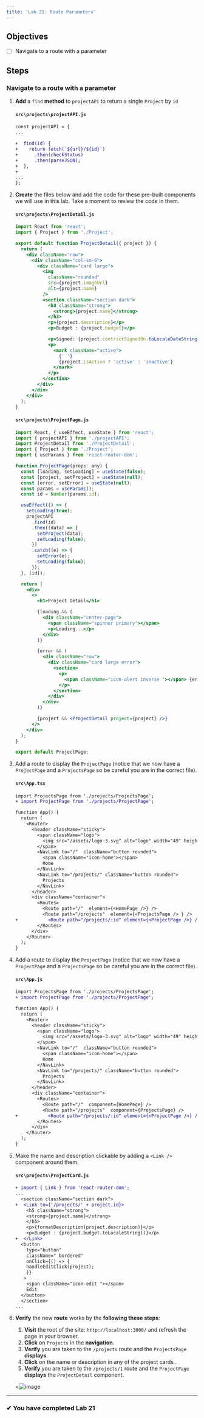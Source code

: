 ```yaml
---
title: 'Lab 21: Route Parameters'
---
```


## Objectives

- [ ] Navigate to a route with a parameter

## Steps

### Navigate to a route with a parameter

1. **Add** a `find` **method** to `projectAPI` to return a single `Project` by `id`

   #### `src\projects\projectAPI.js`

   ```diff
   const projectAPI = {
   ...

   +  find(id) {
   +    return fetch(`${url}/${id}`)
   +      .then(checkStatus)
   +      .then(parseJSON);
   +  },
   +
   ...
   };
   ```

2. **Create** the files below and add the code for these pre-built components we will use in this lab. Take a moment to review the code in them.

   #### `src\projects\ProjectDetail.js`

   ```jsx
   import React from 'react';
   import { Project } from './Project';

   export default function ProjectDetail({ project }) {
     return (
       <div className="row">
         <div className="col-sm-6">
           <div className="card large">
             <img
               className="rounded"
               src={project.imageUrl}
               alt={project.name}
             />
             <section className="section dark">
               <h3 className="strong">
                 <strong>{project.name}</strong>
               </h3>
               <p>{project.description}</p>
               <p>Budget : {project.budget}</p>

               <p>Signed: {project.contractSignedOn.toLocaleDateString()}</p>
               <p>
                 <mark className="active">
                   {' '}
                   {project.isActive ? 'active' : 'inactive'}
                 </mark>
               </p>
             </section>
           </div>
         </div>
       </div>
     );
   }
   ```

   #### `src\projects\ProjectPage.js`

   ```jsx
   import React, { useEffect, useState } from 'react';
   import { projectAPI } from './projectAPI';
   import ProjectDetail from './ProjectDetail';
   import { Project } from './Project';
   import { useParams } from 'react-router-dom';

   function ProjectPage(props: any) {
     const [loading, setLoading] = useState(false);
     const [project, setProject] = useState(null);
     const [error, setError] = useState(null);
     const params = useParams();
     const id = Number(params.id);

     useEffect(() => {
       setLoading(true);
       projectAPI
         .find(id)
         .then((data) => {
           setProject(data);
           setLoading(false);
         })
         .catch((e) => {
           setError(e);
           setLoading(false);
         });
     }, [id]);

     return (
       <div>
         <>
           <h1>Project Detail</h1>

           {loading && (
             <div className="center-page">
               <span className="spinner primary"></span>
               <p>Loading...</p>
             </div>
           )}

           {error && (
             <div className="row">
               <div className="card large error">
                 <section>
                   <p>
                     <span className="icon-alert inverse "></span> {error}
                   </p>
                 </section>
               </div>
             </div>
           )}

           {project && <ProjectDetail project={project} />}
         </>
       </div>
     );
   }

   export default ProjectPage;
   ```

3. Add a route to display the `ProjectPage` (notice that we now have a `ProjectPage` and a `ProjectsPage` so be careful you are in the correct file).

   #### `src\App.tsx`

   ```diff
   import ProjectsPage from './projects/ProjectsPage';
   + import ProjectPage from './projects/ProjectPage';

   function App() {
     return (
       <Router>
         <header className="sticky">
           <span className="logo">
             <img src="/assets/logo-3.svg" alt="logo" width="49" height="99" />
           </span>
           <NavLink to="/"  className="button rounded">
             <span className="icon-home"></span>
             Home
           </NavLink>
           <NavLink to="/projects/" className="button rounded">
             Projects
           </NavLink>
         </header>
         <div className="container">
           <Routes>
             <Route path="/"  element={<HomePage />} />
             <Route path="/projects"  element={<ProjectsPage /> } />
   +           <Route path="/projects/:id" element={<ProjectPage />} />
           </Routes>
         </div>
       </Router>
     );
   }
   ```

4. Add a route to display the `ProjectPage` (notice that we now have a `ProjectPage` and a `ProjectsPage` so be careful you are in the correct file).

   #### `src\App.js`

   ```diff
   import ProjectsPage from './projects/ProjectsPage';
   + import ProjectPage from './projects/ProjectPage';

   function App() {
     return (
       <Router>
         <header className="sticky">
           <span className="logo">
             <img src="/assets/logo-3.svg" alt="logo" width="49" height="99" />
           </span>
           <NavLink to="/"  className="button rounded">
             <span className="icon-home"></span>
             Home
           </NavLink>
           <NavLink to="/projects/" className="button rounded">
             Projects
           </NavLink>
         </header>
         <div className="container">
           <Routes>
             <Route path="/"  component={HomePage} />
             <Route path="/projects"  component={ProjectsPage} />
   +           <Route path="/projects/:id" element={<ProjectPage />} />
           </Routes>
         </div>
       </Router>
     );
   }
   ```

5. Make the name and description clickable by adding a `<Link />` component around them.

   #### `src\projects\ProjectCard.js`

   ```diff
   + import { Link } from 'react-router-dom';
   ...
     <section className="section dark">
   +  <Link to={'/projects/' + project.id}>
       <h5 className="strong">
       <strong>{project.name}</strong>
       </h5>
       <p>{formatDescription(project.description)}</p>
       <p>Budget : {project.budget.toLocaleString()}</p>
   +  </Link>
     <button
       type="button"
       className=" bordered"
       onClick={() => {
       handleEditClick(project);
       }}
      >
       <span className="icon-edit "></span>
       Edit
     </button>
     </section>
   ...
   ```

6. **Verify** the new **route** works by the **following these steps**:

   1. **Visit** the root of the site: `http://localhost:3000/` and refresh the page in your browser.
   2. **Click** on `Projects` in the **navigation**.
   3. **Verify** you are taken to the `/projects` route and the `ProjectsPage` **displays**.
   4. **Click** on the name or description in any of the project cards .
   5. **Verify** you are taken to the `/projects/1` route and the `ProjectPage` **displays** the `ProjectDetail` component.

   <![image](https://user-images.githubusercontent.com/1474579/65079801-e77e7d80-d96d-11e9-8e1f-c8dab5ae60ba.png)

---

### &#10004; You have completed Lab 21
